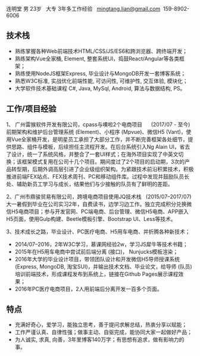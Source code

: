 连明堂 男 23岁   大专 3年多工作经验    [mingtang.lian@gmail.com](mailto:23954-56928@qq.com)  159-8902-6006

## 技术栈
* 熟练掌握各种Web前端技术HTML/CSS/JS/ES6和跨浏览器、跨终端开发；
* 熟练架构Vue全家桶, Element, 整套系统UI，捣鼓React/Angular等各类框架；
* 熟练使用NodeJS框架Express, 毕业设计与MongoDB开发一套博客系统；
* 熟悉W3C标准, 实战优化前端性能, 可访问性, 可维护性, 交互体验, 模块化；
* 大学软件技术基础课程 C#, Java, MySql, Android, 算法与数据结构, PS。

## 工作/项目经验
1、 广州雷猴软件开发有限公司，cpass与噢啦2个电商项目      (2017/07 - 至今)
前期架构和维护后台管理系统 (Element)、小程序 (Mpvue)、微信H5 (Vant)，使用Vue全家桶开发，是明星员工承担了大部分工作，并不断完善框架各处细节，提供思路、组件与模板，后续担任主流程开发。在后台系统引入Ng Alain UI，省去了设计，统一了系统风格，并整合了一套UI样式；在海外项目实现了中英文切换；该框架模式复用在公司十几个项目。期间度过了2个项目的启动期，3次的产品转型期，后期外调高层引进了企业级组织架构。为紧跟技术前沿积累技术，积极推进前端FEX站点、FEX技术周刊、PC和移动组件库。过程中发现并鼓励队员长处、辅助新员工学习与成长，结果他们与少接触的队员有了鲜明的差距。

2、广州市鼎骏贸易有限公司，跨境电商项目使用JQ技术栈   (2015/07–2017/07) 
大一暑假到毕业在公司实习2年，自费读书，边学习边工作。独立完成积分兑换微信H5电商项目；参与开发官网、PC端电商、后台管理、微信H5电商、APP嵌入H5页面，使用Gulp构建、Beetle模板引擎、Bootstrap UI、Less等技术。

3、技术成长之路，毕业设计、PC医疗电商、H5用车电商、并折腾各种新技术；
* 2014/07–2016，2年W3C学习，慕课网经验2w，学习JS犀牛等技术书籍；
* 2015年在H5用车电商中尝试前后端分离 (接口)， Nunjucks模板渲染；
* 2016年大学的毕业设计项目，带领团队设计和开发微信H5导师授课系统 (Express, MongoDB, 淘宝SUI)，并输出技术文档、毕业论文，给导师 (队员) 培训前端技术，形成课程发布到系统上，链接在Github Pages展示课程效果；
* 2016年PC医疗电商项目，2人用前端后分离开发一百多个页面。

## 特点
* 充满好奇心，爱学习，能独立思考，善于提问求解总结，热衷分享以赋能；
* 工作严谨认真、自律性强；做事主动、自驱完成，能协同大家一起做好产品； 
* 为人诚实, 求真, 向善，3年里博客140万字；有思想有追求，做有影响力的事。

